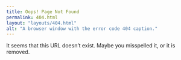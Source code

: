 ```yaml
---
title: Oops! Page Not Found
permalink: 404.html
layout: "layouts/404.html"
alt: "A browser window with the error code 404 caption."
---
```


It seems that this URL doesn’t exist. Maybe you misspelled it, or it is removed.
